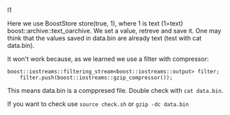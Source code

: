 I1

Here we use BoostStore store(true, 1), where 1 is text (1=text) boost::archive::text_oarchive.
We set a value, retreve and save it. One may think that the values saved in data.bin are already text (test with cat data.bin).

It won't work because, as we learned we use a filter with compressor:
```
boost::iostreams::filtering_stream<boost::iostreams::output> filter;
    filter.push(boost::iostreams::gzip_compressor());
```

This means data.bin is a comppresed file. Double check with `cat data.bin`. 

If you want to check use `source check.sh` or `gzip -dc data.bin`
